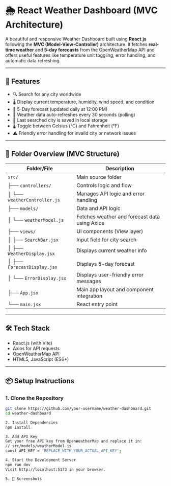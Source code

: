 # 🌦️ React Weather Dashboard (MVC Architecture)

A beautiful and responsive Weather Dashboard built using **React.js** following the **MVC (Model-View-Controller)** architecture. It fetches **real-time weather** and **5-day forecasts** from the OpenWeatherMap API and offers useful features like temperature unit toggling, error handling, and automatic data refreshing.

---

## 🚀 Features

- 🔍 Search for any city worldwide
- 🌡️ Display current temperature, humidity, wind speed, and condition
- 📅 5-Day forecast (updated daily at 12:00 PM)
- 🔁 Weather data auto-refreshes every 30 seconds (polling)
- 💾 Last searched city is saved in local storage
- 🌡️ Toggle between Celsius (°C) and Fahrenheit (°F)
- ⚠️ Friendly error handling for invalid city or network issues

---

## 🧠 Folder Overview (MVC Structure)

| Folder/File                    | Description                                      |
|-------------------------------|--------------------------------------------------|
| `src/`                        | Main source folder                              |
| ├── `controllers/`            | Controls logic and flow                         |
| │   └── `weatherController.js`| Manages API logic and error handling            |
| ├── `models/`                 | Data and API logic                              |
| │   └── `weatherModel.js`     | Fetches weather and forecast data using Axios   |
| ├── `views/`                  | UI components (View layer)                      |
| │   ├── `SearchBar.jsx`       | Input field for city search                     |
| │   ├── `WeatherDisplay.jsx`  | Displays current weather info                   |
| │   ├── `ForecastDisplay.jsx` | Displays 5-day forecast                         |
| │   └── `ErrorDisplay.jsx`    | Displays user-friendly error messages           |
| ├── `App.jsx`                 | Main app layout and component integration       |
| └── `main.jsx`                | React entry point                               |

---

## 🛠️ Tech Stack

- React.js (with Vite)
- Axios for API requests
- OpenWeatherMap API
- HTML5, JavaScript (ES6+)

---

## 📦 Setup Instructions

### 1. Clone the Repository

```bash
git clone https://github.com/your-username/weather-dashboard.git
cd weather-dashboard

2. Install Dependencies
npm install

3. Add API Key
Get your free API key from OpenWeatherMap and replace it in:
// src/models/weatherModel.js
const API_KEY = 'REPLACE_WITH_YOUR_ACTUAL_API_KEY';

4. Start the Development Server
npm run dev
Visit http://localhost:5173 in your browser.

5. 📸 Screenshots
